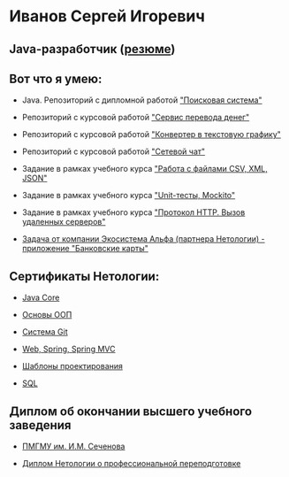 # Иванов Сергей Игоревич
## Java-разработчик ([резюме](https://github.com/SergeyIvanov11/Resume/blob/main/resume.md))

## Вот что я умею:
* Java. Репозиторий с дипломной работой ["Поисковая система"]()

* Репозиторий с курсовой работой ["Сервис перевода денег"](https://github.com/SergeyIvanov11/MoneyTransferServiceApp)

* Репозиторий с курсовой работой ["Конвертер в текстовую графику"](https://github.com/SergeyIvanov11/TextGraphicsConverter/tree/master)

* Репозиторий с курсовой работой ["Сетевой чат"](https://github.com/SergeyIvanov11/NetworkChat)

* Задание в рамках учебного курса ["Работа с файлами CSV, XML, JSON"](https://github.com/SergeyIvanov11/FilesCSV_XML_JSON)

* Задание в рамках учебного курса ["Unit-тесты, Mockito"](https://github.com/SergeyIvanov11/healthcare-service-master)

* Задание в рамках учебного курса ["Протокол HTTP. Вызов удаленных серверов"](https://github.com/SergeyIvanov11/HTTPClient)
  
* [Задача от компании Экосистема Альфа (партнера Нетологии) - приложение "Банковские карты"](https://github.com/SergeyIvanov11/BankCards)

## Сертификаты Нетологии:

* [Java Core](https://github.com/SergeyIvanov11/Resume/blob/main/Certificates/Java%20Core.pdf)

* [Основы ООП](https://github.com/SergeyIvanov11/Resume/blob/main/Certificates/Основы%20ООП.pdf)

* [Система Git](https://github.com/SergeyIvanov11/Resume/blob/main/Certificates/Git.pdf)

* [Web, Spring, Spring MVC](https://github.com/SergeyIvanov11/Resume/blob/main/Certificates/Web%2C%20Spring%20%26%20Spring%20MVC.pdf)

* [Шаблоны проектирования](https://github.com/SergeyIvanov11/Resume/blob/main/Certificates/Шаблоны%20проектирования.pdf)

* [SQL]()

## Диплом об окончании высшего учебного заведения

* [ПМГМУ им. И.М. Сеченова](https://github.com/SergeyIvanov11/Resume/blob/main/Diplomas/Диплом%20ВО.jpg)

* [Диплом Нетологии о профессиональной переподготовке]()
